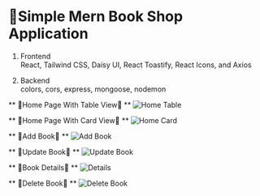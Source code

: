 # 🚀Simple Mern Book Shop Application

1. Frontend </br>
   React, Tailwind CSS, Daisy UI, React Toastify, React Icons, and Axios
   
2. Backend </br>
   colors, cors, express, mongoose, nodemon

** 🌟Home Page With Table View🌟 **
![Home Table](https://github.com/parmilan1998/Simple-Book-Shop-Mern/assets/103124559/49ed9f36-0f4d-4e6b-a0ba-4ae38e183d4f)

** 🌟Home Page With Card View🌟 **
![Home Card](https://github.com/parmilan1998/Simple-Book-Shop-Mern/assets/103124559/9c810632-b8e9-4238-b0aa-ad5d02dfb7fb)

** 🌟Add Book🌟 **
![Add Book](https://github.com/parmilan1998/Simple-Book-Shop-Mern/assets/103124559/0e4a16fe-6810-4987-9a16-d975a5c86faa)

** 🌟Update Book🌟 **
![Update Book](https://github.com/parmilan1998/Simple-Book-Shop-Mern/assets/103124559/bb04ad42-a5cb-435e-bbbc-57929bc579ac)

** 🌟Book Details🌟 **
![Details](https://github.com/parmilan1998/Simple-Book-Shop-Mern/assets/103124559/d43c6e09-27f7-42c8-81f7-1e236110fddb)

** 🌟Delete Book🌟 **
![Delete Book](https://github.com/parmilan1998/Simple-Book-Shop-Mern/assets/103124559/e47cba88-307a-4a7f-9e9b-c4c8266552d7)

